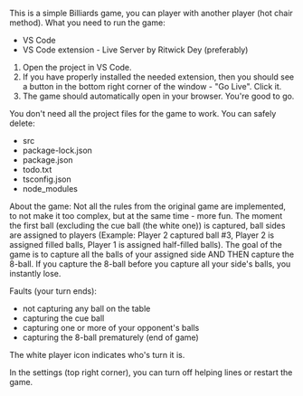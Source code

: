 This is a simple Billiards game, you can player with another player (hot chair method).
What you need to run the game:
 - VS Code
 - VS Code extension - Live Server by Ritwick Dey (preferably)

1. Open the project in VS Code.
2. If you have properly installed the needed extension, then you should see a button in the bottom right corner of the window - "Go Live". Click it.
3. The game should automatically open in your browser. You're good to go.

You don't need all the project files for the game to work. You can safely delete:
 - src
 - package-lock.json
 - package.json
 - todo.txt
 - tsconfig.json
 - node_modules

About the game:
Not all the rules from the original game are implemented, to not make it too complex, but at the same time - more fun.
The moment the first ball (excluding the cue ball (the white one)) is captured, ball sides are assigned to players (Example: Player 2 captured ball #3, Player 2 is assigned filled balls, Player 1 is assigned half-filled balls).
The goal of the game is to capture all the balls of your assigned side AND THEN capture the 8-ball.
If you capture the 8-ball before you capture all your side's balls, you instantly lose.

Faults (your turn ends):
 - not capturing any ball on the table
 - capturing the cue ball
 - capturing one or more of your opponent's balls
 - capturing the 8-ball prematurely (end of game)

The white player icon indicates who's turn it is.

In the settings (top right corner), you can turn off helping lines or restart the game.
